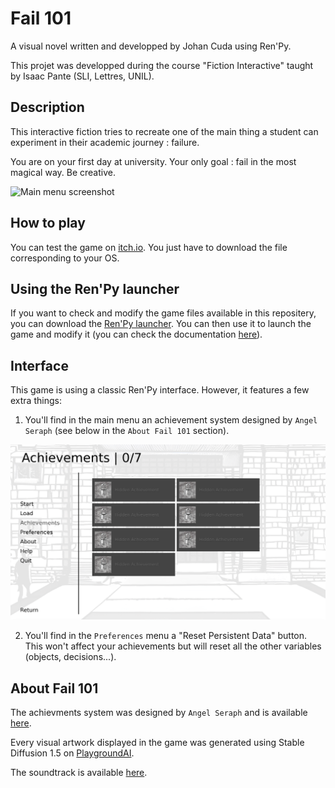 # Fail 101
 
 A visual novel written and developped by Johan Cuda using Ren'Py.

 This projet was developped during the course "Fiction Interactive" taught by Isaac Pante (SLI, Lettres, UNIL).


 ## Description

 This interactive fiction tries to recreate one of the main thing a student can experiment in their academic journey : failure.

 You are on your first day at university. Your only goal : fail in the most magical way. Be creative.

 ![Main menu screenshot](screeshots/main_menu.png "A screenshot from the main menu.")


## How to play

 You can test the game on [itch.io](https://johancuda.itch.io/fail-101). You just have to download the file corresponding to your OS.

## Using the Ren'Py launcher

 If you want to check and modify the game files available in this repositery, you can download the [Ren'Py launcher](https://www.renpy.org/latest.html). You can then use it to launch the game and modify it (you can check the documentation [here](https://www.renpy.org/doc/html/)).

 ## Interface

 This game is using a classic Ren'Py interface. However, it features a few extra things:

 1. You'll find in the main menu an achievement system designed by `Angel Seraph` (see below in the `About Fail 101` section).

  ![Achievements screenshot](screeshots/achievements.png "A screenshot from the achievements menu.")

 2. You'll find in the `Preferences` menu a "Reset Persistent Data" button. This won't affect your achievements but will reset all the other variables (objects, decisions...).


 ## About Fail 101

 The achievments system was designed by `Angel Seraph` and is available [here](https://glsuoa.itch.io/renpy-achievements).

 Every visual artwork displayed in the game was generated using Stable Diffusion 1.5 on [PlaygroundAI](https://playgroundai.com/).

 The soundtrack is available [here](https://pixabay.com/fr/music/jazz-traditionnel-cool-jazz-loops-2641/).
 

